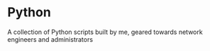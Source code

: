 # Python
A collection of Python scripts built by me, geared towards network engineers and administrators
